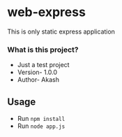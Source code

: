 # web-express
This is only static express application

### What is this project? ###

* Just a test project
* Version- 1.0.0
* Author- Akash


## Usage

- Run `npm install`
- Run `node app.js`
